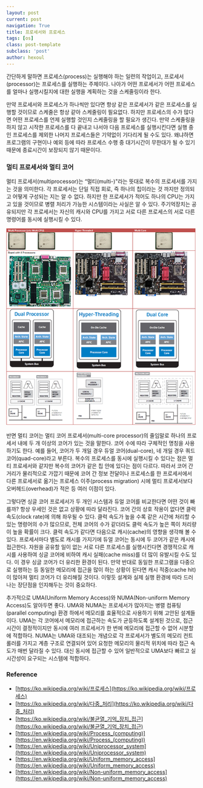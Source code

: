 ```yaml
---
layout: post
current: post
navigation: True
title: 프로세서와 프로세스
tags: [os]
class: post-template
subclass: 'post'
author: hexoul
---
```


간단하게 말하면 프로세스(process)는 실행해야 하는 일련의 작업이고, 프로세서(processor)는 프로세스를 실행하는 주체이다. 나아가 어떤 프로세서가 어떤 프로세스를 얼마나 실행시킬지에 대한 실행을 계획하는 것을 스케줄링이라 한다.

만약 프로세서와 프로세스가 하나씩만 있다면 항상 같은 프로세서가 같은 프로세스를 실행할 것이므로 스케줄은 항상 같아 스케줄링이 필요없다. 하지만 프로세스의 수가 많다면 어떤 프로세스를 언제 실행할 것인지 스케줄링을 할 필요가 생긴다. 만약 스케줄링을 하지 않고 시작한 프로세스를 다 끝내고 나서야 다음 프로세스를 실행시킨다면 실행 중인 프로세스를 제외한 나머지 프로세스들은 기약없이 기다리게 될 수도 있다. 왜냐하면 프로그램의 구현이나 예외 등에 따라 프로세스 수행 중 대기시간이 무한대가 될 수 있기때문에 종료시간이 보장되지 않기 때문이다.

### 멀티 프로세서와 멀티 코어


멀티 프로세서(multiprocessor)는 “멀티(multi-)"라는 뜻대로 복수의 프로세서를 가지는 것을 의미한다. 각 프로세서는 단일 직접 회로, 즉 하나의 칩이라는 것 까지만 정의되고 어떻게 구성되는 지는 알 수 없다. 하지만 한 프로세서가 적어도 하나의 CPU는 가지고 있을 것이므로 병렬 처리가 가능한 시스템이라는 사실은 알 수 있다. 주기억장치는 공유되지만 각 프로세서는 자신의 캐시와 CPU를 가지고 서로 다른 프로세스의 서로 다른 명령어를 동시에 실행시킬 수 있다.

<img width=500 src="assets/images/processor-fig1.jpeg">

반면 멀티 코어는 멀티 코어 프로세서(multi-core processor)의 줄임말로 하나의 프로세서 내에 두 개 이상의 코어가 있는 것을 말한다. 코어 수에 따라 구체적인 명칭을 사용하기도 한다. 예를 들어, 코어가 두 개일 경우 듀얼 코어(dual-core), 네 개일 경우 쿼드 코어(quad-core)라고 부른다. 복수의 프로세스를 동시에 실행시킬 수 있다는 점은 멀티 프로세서와 같지만 복수의 코어가 같은 칩 안에 있다는 점이 다르다. 따라서 코어 간 거리가 물리적으로 가깝기 때문에 코어 간 정보 전달이나 프로세스를 한 프로세서에서 다른 프로세서로 옮기는 프로세스 이주(process migration) 시에 멀티 프로세서보다 오버헤드(overhead)가 적은 등 여러 이점이 있다.

그렇다면 싱글 코어 프로세서가 두 개인 시스템과 듀얼 코어를 비교한다면 어떤 것이 빠를까? 항상 우세인 것은 없고 상황에 따라 달라진다. 코어 간의 상호 작용이 없다면 클럭 속도(clock rate)에 의해 좌우될 수 있다. 클럭 속도가 높을 수록 같은 시간에 처리할 수 있는 명령어의 수가 많으므로, 전체 코어의 수가 같더라도 클럭 속도가 높은 쪽이 처리량이 높을 확률이 크다. 클럭 속도가 같다면 다음으로 캐시(cache)의 영향을 생각해 볼 수 있다. 프로세서마다 별도로 캐시를 가지기에 듀얼 코어는 동시에 두 코어가 같은 캐시에 접근한다. 자원을 공유할 일이 없는 서로 다른 프로세스를 실행시킨다면 경쟁적으로 캐시를 사용하여 싱글 코어에 비하여 캐시 실패(cache miss)를 더 많이 유발시킬 수도 있다. 이 경우 싱글 코어가 더 유리한 환경이 된다. 만약 반대로 동일한 프로그램을 다중으로 실행하는 등 동일한 메모리에 접근을 많이 하는 상황이 된다면 캐시 적중(cache hit)이 많아져 멀티 코어가 더 유리해질 것이다. 이렇듯 설계와 실제 실행 환경에 따라 드러나는 장단점을 인지해두는 것이 중요하다.

추가적으로 UMA(Uniform Memory Access)와 NUMA(Non-uniform Memory Access)도 알아두면 좋다. UMA와 NUMA는 프로세서가 많아지는 병렬 컴퓨팅(parallel computing) 환경 하에서 메모리를 효율적으로 사용하기 위해 고안된 설계들이다. UMA는 각 코어에서 메모리에 접근하는 속도가 균등하도록 설계된 것으로, 접근 시간이 결정적이지만 동시에 여러 프로세서가 한 번에 메모리에 접근할 수 없어 시분할에 적합하다. NUMA는 UMA와 대조되는 개념으로 각 프로세서가 별도의 메모리 컨트롤러를 가지고 계층 구조로 연결되어 있어 요청한 메모리의 물리적 위치에 따라 접근 속도가 매번 달라질 수 있다. 대신 동시에 접근할 수 있어 일반적으로 UMA보다 빠르고 실시간성이 요구되는 시스템에 적합하다.


### Reference
- [https://ko.wikipedia.org/wiki/프로세스](https://ko.wikipedia.org/wiki/프로세스)
- [https://ko.wikipedia.org/wiki/다중_처리](https://ko.wikipedia.org/wiki/다중_처리)
- [https://ko.wikipedia.org/wiki/불균열_기억_장치_접근](https://ko.wikipedia.org/wiki/불균열_기억_장치_접근)
- [https://en.wikipedia.org/wiki/Process_(computing)](https://en.wikipedia.org/wiki/Process_(computing))
- [https://en.wikipedia.org/wiki/Uniprocessor_system](https://en.wikipedia.org/wiki/Uniprocessor_system)
- [https://en.wikipedia.org/wiki/Uniform_memory_access](https://en.wikipedia.org/wiki/Uniform_memory_access)
- [https://en.wikipedia.org/wiki/Non-uniform_memory_access](https://en.wikipedia.org/wiki/Non-uniform_memory_access)
